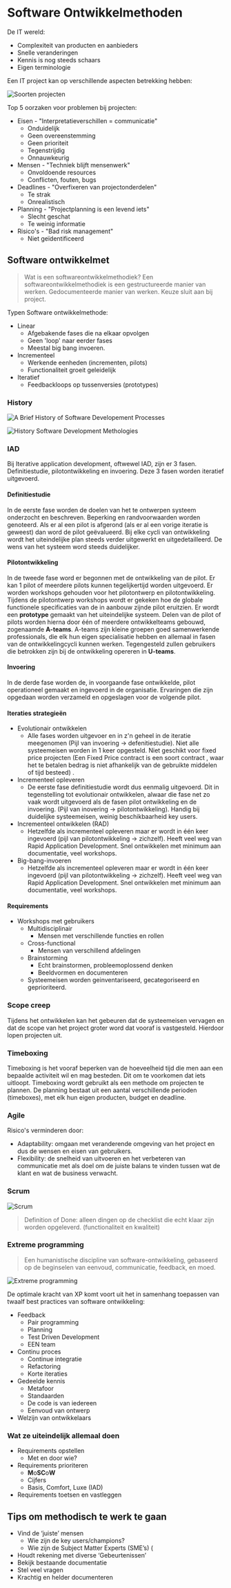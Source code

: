 # Software Ontwikkelmethoden

<!-- toc -->

De IT wereld:
- Complexiteit van producten en aanbieders
- Snelle veranderingen
- Kennis is nog steeds schaars
- Eigen terminologie

Een IT project kan op verschillende aspecten betrekking hebben:

![Soorten projecten](images/soort-project.png)

Top 5 oorzaken voor problemen bij projecten: 

- Eisen - "Interpretatieverschillen = communicatie"
	- Onduidelijk
	- Geen overeenstemming
	- Geen prioriteit
	- Tegenstrijdig
	- Onnauwkeurig
- Mensen - "Techniek blijft mensenwerk"
	- Onvoldoende resources
	- Conflicten, fouten, bugs
- Deadlines - "Overfixeren van projectonderdelen"
	- Te strak
	- Onrealistisch
- Planning - "Projectplanning is een levend iets"
	- Slecht geschat
	- Te weinig informatie
- Risico's - "Bad risk management"
	- Niet geïdentificeerd

## Software ontwikkelmet
> Wat is een softwareontwikkelmethodiek? Een softwareontwikkelmethodiek is een gestructureerde manier van werken. Gedocumenteerde manier van werken. Keuze sluit aan bij project.

Typen Software ontwikkelmethode:
- Linear
	- Afgebakende fases die na elkaar opvolgen
	- Geen 'loop' naar eerder fases
	- Meestal big bang invoeren. 
- Incrementeel
	- Werkende eenheden (incrementen, pilots)
	- Functionaliteit groeit geleidelijk
- Iteratief
	- Feedbackloops op tussenversies (prototypes)

### History

![A Brief History of Software Developement Processes](images/a-brief-history-of-software-developement-processes.jpg)

![History Software Development Methologies](images/history-software-development-methologies.png)

### IAD
Bij Iterative application development, oftwewel IAD, zijn er 3 fasen. Definitiestudie, pilotontwikkeling en invoering. Deze 3 fasen worden iteratief uitgevoerd. 

#### Definitiestudie
In de eerste fase worden de doelen van het te ontwerpen systeem onderzocht en beschreven. Beperking en randvoorwaarden worden genoteerd. Als er al een pilot is afgerond (als er al een vorige iteratie is geweest) dan word de pilot geëvalueerd. Bij elke cycli van ontwikkeling wordt het uiteindelijke plan steeds verder uitgewerkt en uitgedetailleerd. De wens van het systeem word steeds duidelijker.

#### Pilotontwikkeling
In de tweede fase word er begonnen met de ontwikkeling van de pilot. Er kan 1 pilot of meerdere pilots kunnen tegelijkertijd worden uitgevoerd. Er worden workshops gehouden voor het pilotontwerp en pilotontwikkeling. Tijdens de pilotontwerp workshops wordt er gekeken hoe de globale functionele specificaties van de in aanbouw zijnde pilot eruitzien. Er wordt een **prototype** gemaakt van het uiteindelijke systeem. Delen van de pilot of pilots worden hierna door één of meerdere ontwikkelteams gebouwd, zogenaamde **A-teams**. A-teams zijn kleine groepen goed samenwerkende professionals, die elk hun eigen specialisatie hebben en allemaal in fasen van de ontwikkelingcycli kunnen werken. Tegengesteld zullen gebruikers die betrokken zijn bij de ontwikkeling opereren in **U-teams**.

#### Invoering
In de derde fase worden de, in voorgaande fase ontwikkelde, pilot operationeel gemaakt en ingevoerd in de organisatie. Ervaringen die zijn opgedaan worden verzameld en opgeslagen voor de volgende pilot. 

#### Iteraties strategieën
- Evolutionair ontwikkelen
	- Alle fases worden uitgevoer en in z'n geheel in de iteratie meegenomen (Pijl van invoering -> defenitiestudie). Niet alle systeemeisen worden in 1 keer opgesteld. Niet geschikt voor fixed price projecten (Een Fixed Price contract is een soort contract , waar het te betalen bedrag is niet afhankelijk van de gebruikte middelen of tijd besteed) .
- Incrementeel opleveren
	- De eerste fase definitiestudie wordt dus eenmalig uitgevoerd. Dit in tegenstelling tot evolutionair ontwikkelen, alwaar die fase net zo vaak wordt uitgevoerd als de fasen pilot ontwikkeling en de invoering. (Pijl van inovering -> pilotontwikkeling). Handig bij duidelijke systeemeisen, weinig beschikbaarheid key users. 
- Incrementeel ontwikkelen (RAD)
	- Hetzelfde als incrementeel opleveren maar er wordt in één keer ingevoerd (pijl van pilotontwikkeling -> zichzelf). Heeft veel weg van Rapid Application Development. Snel ontwikkelen met minimum aan documentatie, veel workshops.
- Big-bang-invoeren
	- Hetzelfde als incrementeel opleveren maar er wordt in één keer ingevoerd (pijl van pilotontwikkeling -> zichzelf). Heeft veel weg van Rapid Application Development. Snel ontwikkelen met minimum aan documentatie, veel workshops.

#### Requirements
- Workshops met gebruikers
	- Multidisciplinair
		- Mensen met verschillende functies en rollen
	- Cross-functional
		- Mensen van verschillend afdelingen
	- Brainstorming
		- Echt brainstormen, probleemoplossend denken
		- Beeldvormen en documenteren
	- Systeemeisen worden geinventariseerd, gecategoriseerd en geprioriteerd.

### Scope creep
Tijdens het ontwikkelen kan het gebeuren dat de systeemeisen vervagen en dat de scope van het project groter word dat vooraf is vastgesteld. Hierdoor lopen projecten uit. 

### Timeboxing
Timeboxing is het vooraf beperken van de hoeveelheid tijd die men aan een bepaalde activiteit wil en mag besteden. Dit om te voorkomen dat iets uitloopt. Timeboxing wordt gebruikt als een methode om projecten te plannen. De planning bestaat uit een aantal verschillende perioden (timeboxes), met elk hun eigen producten, budget en deadline.

### Agile
Risico's verminderen door: 
- Adaptability: omgaan met veranderende omgeving van het project en dus de wensen en eisen van gebruikers.
- Flexibility: de snelheid van uitvoeren en het verbeteren van communicatie met als doel om de juiste balans te vinden tussen wat de klant en wat de business verwacht.

### Scrum
![Scrum](images/scrum.jpg)

> Definition of Done: alleen dingen op de checklist die echt klaar zijn worden opgeleverd. (functionaliteit en kwaliteit)

### Extreme programming
> Een humanistische discipline van software-ontwikkeling, gebaseerd op de beginselen van eenvoud, communicatie, feedback, en moed.

![Extreme programming](images/extreme-programming.png)

De optimale kracht van XP komt voort uit het in samenhang toepassen van twaalf best practices van software ontwikkeling: 

- Feedback
	- Pair programming
	- Planning
	- Test Driven Development
	- EEN team
- Continu proces
	- Continue integratie
	- Refactoring
	- Korte iteraties
- Gedeelde kennis
	- Metafoor
	- Standaarden
	- De code is van iedereen
	- Eenvoud van ontwerp
- Welzijn van ontwikkelaars

### Wat ze uiteindelijk allemaal doen
- Requirements opstellen 
	- Met en door wie?
- Requirements prioriteren
	- **M**o**SC**o**W**
	- Cijfers
	- Basis, Comfort, Luxe (IAD)
- Requirements toetsen en vastleggen

## Tips om methodisch te werk te gaan
- Vind de ‘juiste’ mensen
	- Wie zijn de key users/champions?
	- Wie zijn de Subject Matter Experts (SME’s) (
- Houdt rekening met diverse ‘Gebeurtenissen’
- Bekijk bestaande documentatie
- Stel veel vragen
- Krachtig en helder documenteren